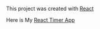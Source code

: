 This project was created with [React](https://facebook.github.io/react/)

Here is My [React Timer App](http://peaceful-dawn-25774.herokuapp.com/#/?_k=zo2zpq)